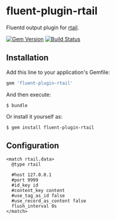 # fluent-plugin-rtail

Fluentd output plugin for [rtail](http://rtail.org/).

[![Gem Version](https://badge.fury.io/rb/fluent-plugin-rtail.svg)](https://badge.fury.io/rb/fluent-plugin-rtail)
[![Build Status](https://travis-ci.org/winebarrel/fluent-plugin-rtail.svg?branch=master)](https://travis-ci.org/winebarrel/fluent-plugin-rtail)

## Installation

Add this line to your application's Gemfile:

```ruby
gem 'fluent-plugin-rtail'
```

And then execute:

    $ bundle

Or install it yourself as:

    $ gem install fluent-plugin-rtail

## Configuration

```
<match rtail.data>
  @type rtail

  #host 127.0.0.1
  #port 9999
  #id_key id
  #content_key content
  #use_tag_as_id false
  #use_record_as_content false
  flush_interval 0s
</match>
```
